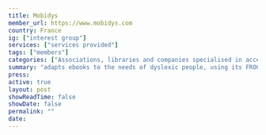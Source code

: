 ```yaml
---
title: Mobidys
member_url: https://www.mobidys.com
country: France
ig: ["interest group"] 
services: ["services provided"] 
tags: ["members"]
categories: ["Associations, libraries and companies specialised in accessibility services"]
summary: "adapts ebooks to the needs of dyslexic people, using its FROG EPUB extension."
press:
active: true
layout: post
showReadTime: false
showDate: false
permalink: ""
date: 
---
```

